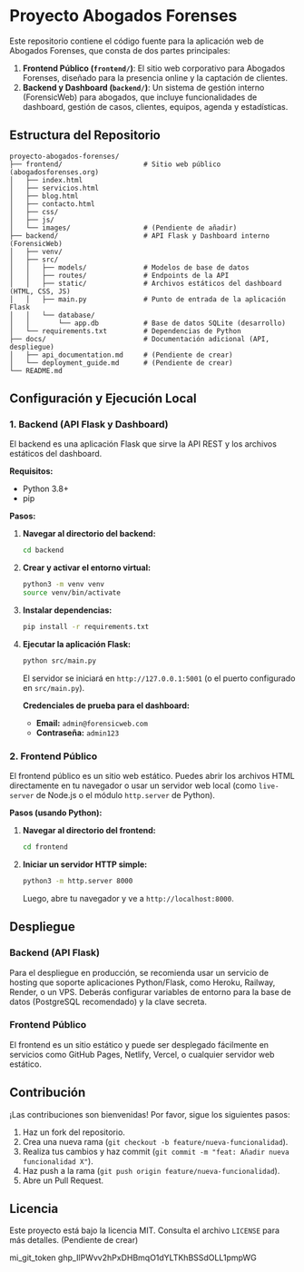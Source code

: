 # Proyecto Abogados Forenses

Este repositorio contiene el código fuente para la aplicación web de Abogados Forenses, que consta de dos partes principales:

1.  **Frontend Público (`frontend/`)**: El sitio web corporativo para Abogados Forenses, diseñado para la presencia online y la captación de clientes.
2.  **Backend y Dashboard (`backend/`)**: Un sistema de gestión interno (ForensicWeb) para abogados, que incluye funcionalidades de dashboard, gestión de casos, clientes, equipos, agenda y estadísticas.

## Estructura del Repositorio

```
proyecto-abogados-forenses/
├── frontend/                    # Sitio web público (abogadosforenses.org)
│   ├── index.html
│   ├── servicios.html
│   ├── blog.html
│   ├── contacto.html
│   ├── css/
│   ├── js/
│   └── images/                  # (Pendiente de añadir)
├── backend/                     # API Flask y Dashboard interno (ForensicWeb)
│   ├── venv/
│   ├── src/
│   │   ├── models/              # Modelos de base de datos
│   │   ├── routes/              # Endpoints de la API
│   │   ├── static/              # Archivos estáticos del dashboard (HTML, CSS, JS)
│   │   ├── main.py              # Punto de entrada de la aplicación Flask
│   │   └── database/
│   │       └── app.db           # Base de datos SQLite (desarrollo)
│   └── requirements.txt         # Dependencias de Python
├── docs/                        # Documentación adicional (API, despliegue)
│   ├── api_documentation.md     # (Pendiente de crear)
│   └── deployment_guide.md      # (Pendiente de crear)
└── README.md
```

## Configuración y Ejecución Local

### 1. Backend (API Flask y Dashboard)

El backend es una aplicación Flask que sirve la API REST y los archivos estáticos del dashboard.

**Requisitos:**
- Python 3.8+
- pip

**Pasos:**

1.  **Navegar al directorio del backend:**
    ```bash
    cd backend
    ```

2.  **Crear y activar el entorno virtual:**
    ```bash
    python3 -m venv venv
    source venv/bin/activate
    ```

3.  **Instalar dependencias:**
    ```bash
    pip install -r requirements.txt
    ```

4.  **Ejecutar la aplicación Flask:**
    ```bash
    python src/main.py
    ```
    El servidor se iniciará en `http://127.0.0.1:5001` (o el puerto configurado en `src/main.py`).

    **Credenciales de prueba para el dashboard:**
    - **Email:** `admin@forensicweb.com`
    - **Contraseña:** `admin123`

### 2. Frontend Público

El frontend público es un sitio web estático. Puedes abrir los archivos HTML directamente en tu navegador o usar un servidor web local (como `live-server` de Node.js o el módulo `http.server` de Python).

**Pasos (usando Python):**

1.  **Navegar al directorio del frontend:**
    ```bash
    cd frontend
    ```

2.  **Iniciar un servidor HTTP simple:**
    ```bash
    python3 -m http.server 8000
    ```
    Luego, abre tu navegador y ve a `http://localhost:8000`.

## Despliegue

### Backend (API Flask)

Para el despliegue en producción, se recomienda usar un servicio de hosting que soporte aplicaciones Python/Flask, como Heroku, Railway, Render, o un VPS. Deberás configurar variables de entorno para la base de datos (PostgreSQL recomendado) y la clave secreta.

### Frontend Público

El frontend es un sitio estático y puede ser desplegado fácilmente en servicios como GitHub Pages, Netlify, Vercel, o cualquier servidor web estático.

## Contribución

¡Las contribuciones son bienvenidas! Por favor, sigue los siguientes pasos:

1.  Haz un fork del repositorio.
2.  Crea una nueva rama (`git checkout -b feature/nueva-funcionalidad`).
3.  Realiza tus cambios y haz commit (`git commit -m "feat: Añadir nueva funcionalidad X"`).
4.  Haz push a la rama (`git push origin feature/nueva-funcionalidad`).
5.  Abre un Pull Request.

## Licencia

Este proyecto está bajo la licencia MIT. Consulta el archivo `LICENSE` para más detalles. (Pendiente de crear)

mi_git_token
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